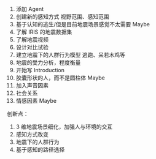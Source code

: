 1. 添加 Agent
2. 创建新的感知方式 视野范围、感知范围
3. 基于认知的逃生/但是目前地震场景感觉不太需要 Maybe
4. 了解 IRIS 的地震数据集
5. 了解地震视频
6. 设计对比试验
7. 建立地震下的人群行为模型 逃跑、呆若木鸡等
8. 地震的受力分析，程度衡量
9. 开始写 Introduction
10. 胶囊形状的人，而不是圆柱体 Maybe
11. 加入声音因素
12. 社会关系
13. 情感因素 Maybe

创新点：

1. 3 维地震场景细化，加强人与环境的交互
2. 感知方式改变
3. 地震下的人群行为
4. 基于感知的路径选择
